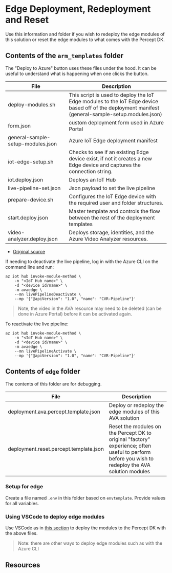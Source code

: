 # Edge Deployment, Redeployment and Reset

Use this information and folder if you wish to redeploy the edge modules of this solution or reset the edge modules to what comes with the Percept DK.

## Contents of the `arm_templates` folder

The "Deploy to Azure" button uses these files under the hood.  It can be useful to understand what is happening when one clicks the button.

| File | Description |
| --- | --- |
| deploy-modules.sh | This script is used to deploy the IoT Edge modules to the IoT Edge device based off of the deployment manifest (general-sample-setup.modules.json) |
| form.json | custom deployment form used in Azure Portal |
| general-sample-setup-modules.json | Azure IoT Edge deployment manifest |
| iot-edge-setup.sh | Checks to see if an existing Edge device exist, if not it creates a new Edge device and captures the connection string. |
| iot.deploy.json | Deploys an IoT Hub |
| live-pipeline-set.json | Json payload to set the live pipeline |
| prepare-device.sh | Configures the IoT Edge device with the required user and folder structures. |
| start.deploy.json | Master template and controls the flow between the rest of the deployment templates |
| video-analyzer.deploy.json | Deploys storage, identities, and the Azure Video Analyzer resources. |

- [Original source](https://github.com/Azure/video-analyzer/tree/main/setup)

If needing to deactivate the live pipeline, log in with the Azure CLI on the command line and run:

```
az iot hub invoke-module-method \
    -n "<IoT Hub name>" \
    -d "<device id/name>" \
    -m avaedge \
    --mn livePipelineDeactivate \
    --mp '{"@apiVersion": "1.0", "name": "CVR-Pipeline"}'
```

> Note, the video in the AVA resource may need to be deleted (can be done in Azure Portal) before it can be activated again.

To reactivate the live pipeline:

```
az iot hub invoke-module-method \
    -n "<IoT Hub name>" \
    -d "<device id/name>" \
    -m avaedge \
    --mn livePipelineActivate \
    --mp '{"@apiVersion": "1.0", "name": "CVR-Pipeline"}'
```

## Contents of `edge` folder

The contents of this folder are for debugging.

| File | Description |
| --- | --- |
| deployment.ava.percept.template.json | Deploy or redeploy the edge modules of this AVA solution |
| deployment.reset.percept.template.json | Reset the modules on the Percept DK to original "factory" experience; often useful to perform before you wish to redeploy the AVA solution modules |

### Setup for edge

Create a file named `.env` in this folder based on `envtemplate`. Provide values for all variables.

### Using VSCode to deploy edge modules

Use VSCode as in [this section](https://docs.microsoft.com/en-us/azure/azure-video-analyzer/video-analyzer-docs/detect-motion-emit-events-quickstart?pivots=programming-language-python#generate-and-deploy-the-deployment-manifest) to deploy the modules to the Percept DK with the above files.

> Note: there are other ways to deploy edge modules such as with the Azure CLI

## Resources


